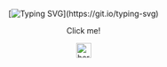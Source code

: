 <div align="center">

[![Typing SVG](https://readme-typing-svg.herokuapp.com/?color=F7F7F7&lines=My+MERN+application:+Online+Shop!)](https://git.io/typing-svg)

Click me!

<a href='https://gaev-art-shop.herokuapp.com/'><img height="27" src="https://www.herokucdn.com/favicons/favicon.ico" alt="heroku"></a>

</div>
